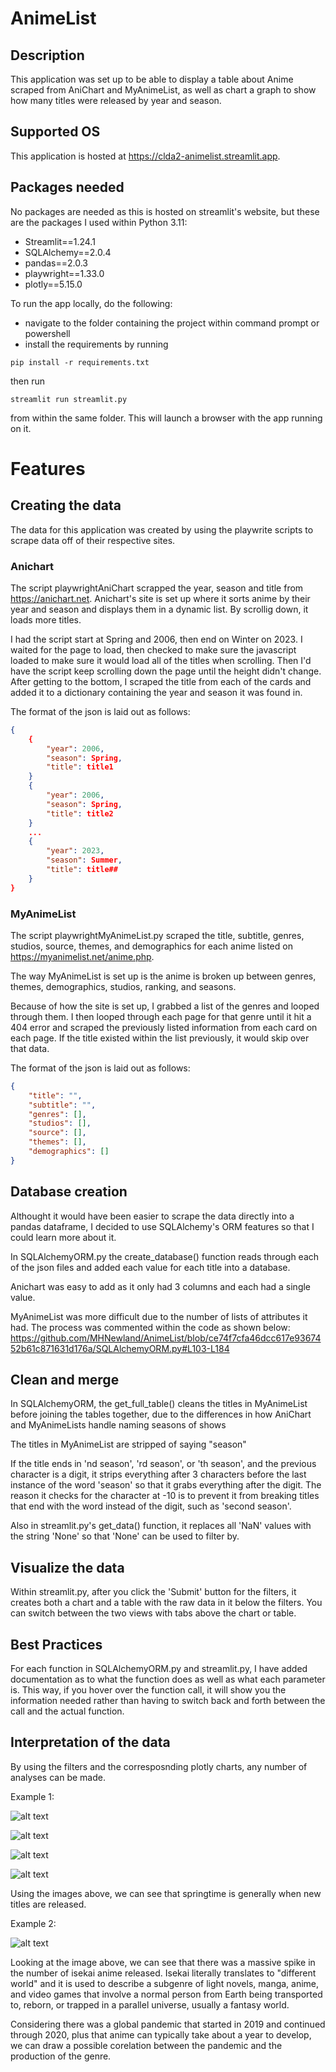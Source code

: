 # AnimeList

## Description
This application was set up to be able to display a table about Anime scraped from AniChart and MyAnimeList, as well as chart a graph to show how many titles were released by year and season.

## Supported OS
This application is hosted at <a>https://clda2-animelist.streamlit.app</a>.

## Packages needed
No packages are needed as this is hosted on streamlit's website, but these are the packages I used within Python 3.11:
- Streamlit==1.24.1
- SQLAlchemy==2.0.4
- pandas==2.0.3
- playwright==1.33.0
- plotly==5.15.0

To run the app locally, do the following:
- navigate to the folder containing the project within command prompt or powershell
- install the requirements by running
```
pip install -r requirements.txt
```
then run
```
streamlit run streamlit.py
```
from within the same folder. This will launch a browser with the app running on it.

# Features
## Creating the data
The data for this application was created by using the playwrite scripts to scrape data off of their respective sites. 
### Anichart
The script playwrightAniChart scrapped the year, season and title from <a>https://anichart.net</a>. Anichart's site is set up where it sorts anime by their year and season and displays them in a dynamic list. By scrollig down, it loads more titles. 

I had the script start at Spring and 2006, then end on Winter on 2023. I waited for the page to load, then checked to make sure the javascript loaded to make sure it would load all of the titles when scrolling. Then I'd have the script keep scrolling down the page until the height didn't change. After getting to the bottom, I scraped the title from each of the cards and added it to a dictionary containing the year and season it was found in.

The format of the json is laid out as follows:
```json
{
    {
        "year": 2006,
        "season": Spring,
        "title": title1
    }
    {
        "year": 2006,
        "season": Spring,
        "title": title2
    }
    ...
    {
        "year": 2023,
        "season": Summer,
        "title": title##
    }
}
```

### MyAnimeList
The script playwrightMyAnimeList.py scraped the title, subtitle, genres, studios, source, themes, and demographics for each anime listed on <a>https://myanimelist.net/anime.php</a>.

The way MyAnimeList is set up is the anime is broken up between genres, themes, demographics, studios, ranking, and seasons.

Because of how the site is set up, I grabbed a list of the genres and looped through them. I then looped through each page for that genre until it hit a 404 error and scraped the previously listed information from each card on each page. If the title existed within the list previously, it would skip over that data.

The format of the json is laid out as follows:
```json
{
    "title": "",
    "subtitle": "",
    "genres": [],
    "studios": [],
    "source": [],
    "themes": [],
    "demographics": []
}
```

## Database creation
Althought it would have been easier to scrape the data directly into a pandas dataframe, I decided to use SQLAlchemy's ORM features so that I could learn more about it.

In SQLAlchemyORM.py the create_database() function reads through each of the json files and added each value for each title into a database. 

Anichart was easy to add as it only had 3 columns and each had a single value.

MyAnimeList was more difficult due to the number of lists of attributes it had. The process was commented within the code as shown below:
https://github.com/MHNewland/AnimeList/blob/ce74f7cfa46dcc617e9367452b61c871631d176a/SQLAlchemyORM.py#L103-L184

## Clean and merge
In SQLAlchemyORM, the get_full_table() cleans the titles in MyAnimeList before joining the tables together,
due to the differences in how AniChart and MyAnimeLists handle
naming seasons of shows

The titles in MyAnimeList are stripped of saying "season"

If the title ends in 'nd season', 'rd season', or 'th season', and the previous character is a digit, it strips everything after 3 characters before the last instance of the word 'season' so that it grabs everything after the digit. The reason it checks for the character at -10 is to prevent it from breaking titles that end with the word instead of the digit, such as 'second season'.

Also in streamlit.py's get_data() function, it replaces all 'NaN' values with the string 'None' so that 'None' can be used to filter by.

## Visualize the data
Within streamlit.py, after you click the 'Submit' button for the filters, it creates both a chart and a table with the raw data in it below the filters. You can switch between the two views with tabs above the chart or table.

## Best Practices
For each function in  SQLAlchemyORM.py and streamlit.py, I have added documentation as to what the function does as well as what each parameter is. This way, if you hover over the function call, it will show you the information needed rather than having to switch back and forth between the call and the actual function.

## Interpretation of the data
By using the filters and the corresposnding plotly charts, any number of analyses can be made.

Example 1:

![alt text](https://github.com/MHNewland/AnimeList/blob/main/Spring-anime.png?raw=true)

![alt text](https://github.com/MHNewland/AnimeList/blob/main/Summer-anime.png?raw=true)

![alt text](https://github.com/MHNewland/AnimeList/blob/main/Fall-anime.png?raw=true)

![alt text](https://github.com/MHNewland/AnimeList/blob/main/Winter-anime.png?raw=true)

Using the images above, we can see that springtime is generally when new titles are released.


Example 2:

![alt text](https://github.com/MHNewland/AnimeList/blob/main/isekai.png?raw=true)

Looking at the image above, we can see that there was a massive spike in the number of isekai anime released. Isekai literally translates to "different world" and it is used to describe a subgenre of light novels, manga, anime, and video games that involve a normal person from Earth being transported to, reborn, or trapped in a parallel universe, usually a fantasy world.

Considering there was a global pandemic that started in 2019 and continued through 2020, plus that anime can typically take about a year to develop, we can draw a possible corelation between the pandemic and the production of the genre.
